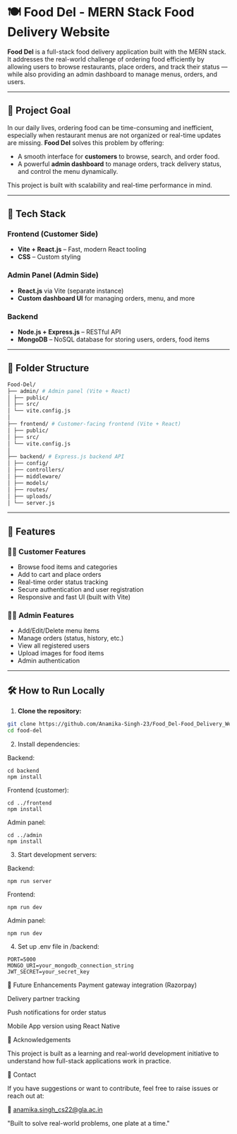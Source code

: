 # 🍽️ Food Del - MERN Stack Food Delivery Website

**Food Del** is a full-stack food delivery application built with the MERN stack. It addresses the real-world challenge of ordering food efficiently by allowing users to browse restaurants, place orders, and track their status — while also providing an admin dashboard to manage menus, orders, and users.

---

## 🌟 Project Goal

In our daily lives, ordering food can be time-consuming and inefficient, especially when restaurant menus are not organized or real-time updates are missing. **Food Del** solves this problem by offering:

- A smooth interface for **customers** to browse, search, and order food.
- A powerful **admin dashboard** to manage orders, track delivery status, and control the menu dynamically.

This project is built with scalability and real-time performance in mind.

---

## 🧩 Tech Stack

### Frontend (Customer Side)
- **Vite + React.js** – Fast, modern React tooling
- **CSS** – Custom styling

### Admin Panel (Admin Side)
- **React.js** via Vite (separate instance)
- **Custom dashboard UI** for managing orders, menu, and more

### Backend
- **Node.js + Express.js** – RESTful API
- **MongoDB** – NoSQL database for storing users, orders, food items

---

## 📁 Folder Structure
```bash
Food-Del/
├── admin/ # Admin panel (Vite + React)
│ ├── public/
│ ├── src/
│ └── vite.config.js
│
├── frontend/ # Customer-facing frontend (Vite + React)
│ ├── public/
│ ├── src/
│ └── vite.config.js
│
├── backend/ # Express.js backend API
│ ├── config/
│ ├── controllers/
│ ├── middleware/
│ ├── models/
│ ├── routes/
│ ├── uploads/
│ └── server.js
```

---

## 🚀 Features

### 👨‍🍳 Customer Features
- Browse food items and categories
- Add to cart and place orders
- Real-time order status tracking
- Secure authentication and user registration
- Responsive and fast UI (built with Vite)

### 👩‍💼 Admin Features
- Add/Edit/Delete menu items
- Manage orders (status, history, etc.)
- View all registered users
- Upload images for food items
- Admin authentication

---

## 🛠️ How to Run Locally

1. **Clone the repository:**

```bash
git clone https://github.com/Anamika-Singh-23/Food_Del-Food_Delivery_Website-.git
cd food-del
```
2. Install dependencies:

Backend:

```
cd backend
npm install
```
Frontend (customer):

```
cd ../frontend
npm install
```
Admin panel:

```
cd ../admin
npm install
```
3. Start development servers:

Backend:

```
npm run server
```
Frontend:

```
npm run dev
```
Admin panel:

```
npm run dev
```
4. Set up .env file in /backend:

```
PORT=5000
MONGO_URI=your_mongodb_connection_string
JWT_SECRET=your_secret_key
```

🧪 Future Enhancements
Payment gateway integration (Razorpay)

Delivery partner tracking

Push notifications for order status

Mobile App version using React Native

🙌 Acknowledgements

This project is built as a learning and real-world development initiative to understand how full-stack applications work in practice.

📩 Contact

If you have suggestions or want to contribute, feel free to raise issues or reach out at:

📧 anamika.singh_cs22@gla.ac.in

"Built to solve real-world problems, one plate at a time."
